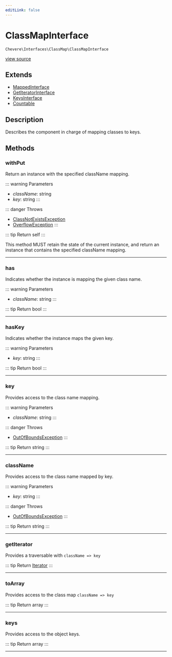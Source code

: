 ```yaml
---
editLink: false
---
```


# ClassMapInterface

`Chevere\Interfaces\ClassMap\ClassMapInterface`

[view source](https://github.com/chevere/chevere/blob/main/src/Chevere/Interfaces/ClassMap/ClassMapInterface.php)

## Extends

- [MappedInterface](../DataStructure/MappedInterface.md)
- [GetIteratorInterface](../DataStructure/GetIteratorInterface.md)
- [KeysInterface](../DataStructure/KeysInterface.md)
- [Countable](https://www.php.net/manual/class.countable)

## Description

Describes the component in charge of mapping classes to keys.

## Methods

### withPut

Return an instance with the specified className mapping.

::: warning Parameters
- *className*: string
- *key*: string
:::

::: danger Throws
- [ClassNotExistsException](../../Exceptions/Core/ClassNotExistsException.md) 
- [OverflowException](../../Exceptions/Core/OverflowException.md) 
:::

::: tip Return
self
:::

This method MUST retain the state of the current instance, and return
an instance that contains the specified className mapping.

---

### has

Indicates whether the instance is mapping the given class name.

::: warning Parameters
- *className*: string
:::

::: tip Return
bool
:::

---

### hasKey

Indicates whether the instance maps the given key.

::: warning Parameters
- *key*: string
:::

::: tip Return
bool
:::

---

### key

Provides access to the class name mapping.

::: warning Parameters
- *className*: string
:::

::: danger Throws
- [OutOfBoundsException](../../Exceptions/Core/OutOfBoundsException.md) 
:::

::: tip Return
string
:::

---

### className

Provides access to the class name mapped by key.

::: warning Parameters
- *key*: string
:::

::: danger Throws
- [OutOfBoundsException](../../Exceptions/Core/OutOfBoundsException.md) 
:::

::: tip Return
string
:::

---

### getIterator

Provides a traversable with `className => key`

::: tip Return
[Iterator](https://www.php.net/manual/class.iterator)
:::

---

### toArray

Provides access to the class map `className => key`

::: tip Return
array
:::

---

### keys

Provides access to the object keys.

::: tip Return
array
:::

---
